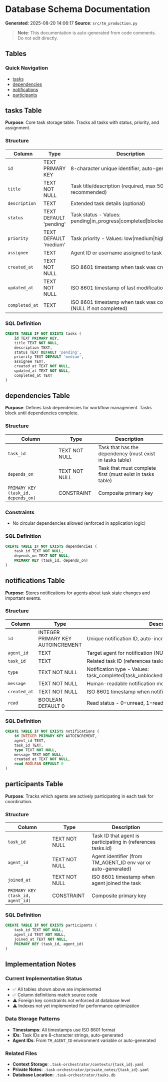 # Database Schema Documentation

**Generated**: 2025-08-20 14:06:17
**Source**: `src/tm_production.py`

> **Note**: This documentation is auto-generated from code comments. Do not edit directly.

## Tables

### Quick Navigation

- [tasks](#tasks-table)
- [dependencies](#dependencies-table)
- [notifications](#notifications-table)
- [participants](#participants-table)

## tasks Table

**Purpose**: Core task storage table. Tracks all tasks with status, priority, and assignment.

### Structure

| Column | Type | Description |
|--------|------|-------------|
| `id` | TEXT PRIMARY KEY | 8-character unique identifier, auto-generated |
| `title` | TEXT NOT NULL | Task title/description (required, max 500 chars recommended) |
| `description` | TEXT | Extended task details (optional) |
| `status` | TEXT DEFAULT 'pending' | Task status - Values: pending\|in_progress\|completed\|blocked\|cancelled |
| `priority` | TEXT DEFAULT 'medium' | Task priority - Values: low\|medium\|high\|critical |
| `assignee` | TEXT | Agent ID or username assigned to task (optional) |
| `created_at` | TEXT NOT NULL | ISO 8601 timestamp when task was created |
| `updated_at` | TEXT NOT NULL | ISO 8601 timestamp of last modification |
| `completed_at` | TEXT | ISO 8601 timestamp when task was completed (NULL if not completed) |

### SQL Definition

```sql
CREATE TABLE IF NOT EXISTS tasks (
    id TEXT PRIMARY KEY,
    title TEXT NOT NULL,
    description TEXT,
    status TEXT DEFAULT 'pending',
    priority TEXT DEFAULT 'medium',
    assignee TEXT,
    created_at TEXT NOT NULL,
    updated_at TEXT NOT NULL,
    completed_at TEXT
)
```

## dependencies Table

**Purpose**: Defines task dependencies for workflow management. Tasks block until dependencies complete.

### Structure

| Column | Type | Description |
|--------|------|-------------|
| `task_id` | TEXT NOT NULL | Task that has the dependency (must exist in tasks table) |
| `depends_on` | TEXT NOT NULL | Task that must complete first (must exist in tasks table) |
| `PRIMARY KEY (task_id, depends_on)` | CONSTRAINT | Composite primary key |

### Constraints

- No circular dependencies allowed (enforced in application logic)

### SQL Definition

```sql
CREATE TABLE IF NOT EXISTS dependencies (
    task_id TEXT NOT NULL,
    depends_on TEXT NOT NULL,
    PRIMARY KEY (task_id, depends_on)
)
```

## notifications Table

**Purpose**: Stores notifications for agents about task state changes and important events.

### Structure

| Column | Type | Description |
|--------|------|-------------|
| `id` | INTEGER PRIMARY KEY AUTOINCREMENT | Unique notification ID, auto-incremented |
| `agent_id` | TEXT | Target agent for notification (NULL for broadcast to all) |
| `task_id` | TEXT | Related task ID (references tasks.id) |
| `type` | TEXT NOT NULL | Notification type - Values: task_completed\|task_unblocked\|task_assigned\|discovery\|critical |
| `message` | TEXT NOT NULL | Human-readable notification message |
| `created_at` | TEXT NOT NULL | ISO 8601 timestamp when notification was created |
| `read` | BOOLEAN DEFAULT 0 | Read status - 0=unread, 1=read |

### SQL Definition

```sql
CREATE TABLE IF NOT EXISTS notifications (
    id INTEGER PRIMARY KEY AUTOINCREMENT,
    agent_id TEXT,
    task_id TEXT,
    type TEXT NOT NULL,
    message TEXT NOT NULL,
    created_at TEXT NOT NULL,
    read BOOLEAN DEFAULT 0
)
```

## participants Table

**Purpose**: Tracks which agents are actively participating in each task for coordination.

### Structure

| Column | Type | Description |
|--------|------|-------------|
| `task_id` | TEXT NOT NULL | Task ID that agent is participating in (references tasks.id) |
| `agent_id` | TEXT NOT NULL | Agent identifier (from TM_AGENT_ID env var or auto-generated) |
| `joined_at` | TEXT NOT NULL | ISO 8601 timestamp when agent joined the task |
| `PRIMARY KEY (task_id, agent_id)` | CONSTRAINT | Composite primary key |

### SQL Definition

```sql
CREATE TABLE IF NOT EXISTS participants (
    task_id TEXT NOT NULL,
    agent_id TEXT NOT NULL,
    joined_at TEXT NOT NULL,
    PRIMARY KEY (task_id, agent_id)
)
```

## Implementation Notes

### Current Implementation Status

- ✅ All tables shown above are implemented
- ✅ Column definitions match source code
- ⚠️ Foreign key constraints not enforced at database level
- ⚠️ Indexes not yet implemented for performance optimization

### Data Storage Patterns

- **Timestamps**: All timestamps use ISO 8601 format
- **IDs**: Task IDs are 8-character strings, auto-generated
- **Agent IDs**: From `TM_AGENT_ID` environment variable or auto-generated

### Related Files

- **Context Storage**: `.task-orchestrator/contexts/{task_id}.yaml`
- **Private Notes**: `.task-orchestrator/private_notes/{task_id}.yaml`
- **Database Location**: `.task-orchestrator/tasks.db`

